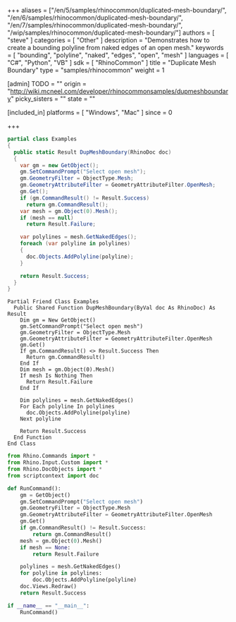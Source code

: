 +++
aliases = ["/en/5/samples/rhinocommon/duplicated-mesh-boundary/", "/en/6/samples/rhinocommon/duplicated-mesh-boundary/", "/en/7/samples/rhinocommon/duplicated-mesh-boundary/", "/wip/samples/rhinocommon/duplicated-mesh-boundary/"]
authors = [ "steve" ]
categories = [ "Other" ]
description = "Demonstrates how to create a bounding polyline from naked edges of an open mesh."
keywords = [ "bounding", "polyline", "naked", "edges", "open", "mesh" ]
languages = [ "C#", "Python", "VB" ]
sdk = [ "RhinoCommon" ]
title = "Duplicate Mesh Boundary"
type = "samples/rhinocommon"
weight = 1

[admin]
TODO = ""
origin = "http://wiki.mcneel.com/developer/rhinocommonsamples/dupmeshboundary"
picky_sisters = ""
state = ""

[included_in]
platforms = [ "Windows", "Mac" ]
since = 0

+++

<div class="codetab-content" id="cs">

```cs
partial class Examples
{
  public static Result DupMeshBoundary(RhinoDoc doc)
  {
    var gm = new GetObject();
    gm.SetCommandPrompt("Select open mesh");
    gm.GeometryFilter = ObjectType.Mesh;
    gm.GeometryAttributeFilter = GeometryAttributeFilter.OpenMesh;
    gm.Get();
    if (gm.CommandResult() != Result.Success)
      return gm.CommandResult();
    var mesh = gm.Object(0).Mesh();
    if (mesh == null)
      return Result.Failure;

    var polylines = mesh.GetNakedEdges();
    foreach (var polyline in polylines)
    {
      doc.Objects.AddPolyline(polyline);
    }

    return Result.Success;
  }
}
```

</div>


<div class="codetab-content" id="vb">

```vbnet
Partial Friend Class Examples
  Public Shared Function DupMeshBoundary(ByVal doc As RhinoDoc) As Result
	Dim gm = New GetObject()
	gm.SetCommandPrompt("Select open mesh")
	gm.GeometryFilter = ObjectType.Mesh
	gm.GeometryAttributeFilter = GeometryAttributeFilter.OpenMesh
	gm.Get()
	If gm.CommandResult() <> Result.Success Then
	  Return gm.CommandResult()
	End If
	Dim mesh = gm.Object(0).Mesh()
	If mesh Is Nothing Then
	  Return Result.Failure
	End If

	Dim polylines = mesh.GetNakedEdges()
	For Each polyline In polylines
	  doc.Objects.AddPolyline(polyline)
	Next polyline

	Return Result.Success
  End Function
End Class
```

</div>


<div class="codetab-content" id="py">

```python
from Rhino.Commands import *
from Rhino.Input.Custom import *
from Rhino.DocObjects import *
from scriptcontext import doc

def RunCommand():
    gm = GetObject()
    gm.SetCommandPrompt("Select open mesh")
    gm.GeometryFilter = ObjectType.Mesh
    gm.GeometryAttributeFilter = GeometryAttributeFilter.OpenMesh
    gm.Get()
    if gm.CommandResult() != Result.Success:
        return gm.CommandResult()
    mesh = gm.Object(0).Mesh()
    if mesh == None:
        return Result.Failure

    polylines = mesh.GetNakedEdges()
    for polyline in polylines:
        doc.Objects.AddPolyline(polyline)
    doc.Views.Redraw()
    return Result.Success

if __name__ == "__main__":
    RunCommand()
```

</div>
